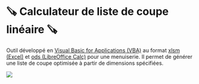 # 🪚️ Calculateur de liste de coupe linéaire 🪚️

Outil développé en [Visual Basic for Applications (VBA)](https://fr.wikipedia.org/wiki/Visual_Basic_for_Applications) au format [xlsm (Excel)](https://www.microsoft.com/fr-be/microsoft-365/excel) et [ods (LibreOffice Calc)](https://fr.libreoffice.org/discover/calc/) pour une menuiserie. Il permet de générer une liste de coupe optimisée à partir de dimensions spécifiées.

![](doc/demo.avif?raw=true)

